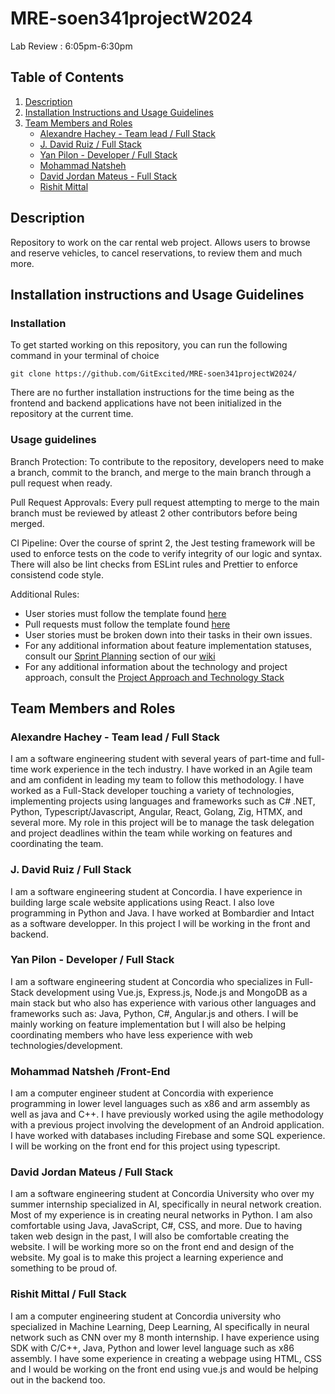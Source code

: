 # MRE-soen341projectW2024
Lab Review : 6:05pm-6:30pm

## Table of Contents
1. [Description](#description)
2. [Installation Instructions and Usage Guidelines](#installation-instructions-and-usage-guidelines)
3. [Team Members and Roles](#team-members-and-roles)
   - [Alexandre Hachey - Team lead / Full Stack](#alexandre-hachey---team-lead--full-stack)
   - [J. David Ruiz / Full Stack](#j-david-ruiz--full-stack)
   - [Yan Pilon - Developer / Full Stack](#yan-pilon---developer--full-stack)
   - [Mohammad Natsheh](#mohammad-natsheh-front-end)
   - [David Jordan Mateus - Full Stack](#david-jordan-mateus--full-stack)
   - [Rishit Mittal](#rishit-mittal--full-stack)


## Description
Repository to work on the car rental web project. Allows users to browse and reserve vehicles, to cancel reservations, to review them and much more. 

## Installation instructions and Usage Guidelines

### Installation
To get started working on this repository, you can run the following command in your terminal of choice

```shell
git clone https://github.com/GitExcited/MRE-soen341projectW2024/
```
There are no further installation instructions for the time being as the frontend and backend applications have not been initialized in the repository at the current time.

### Usage guidelines
Branch Protection: To contribute to the repository, developers need to make a branch, commit to the branch, and merge to the main branch through a pull request when ready.

Pull Request Approvals: Every pull request attempting to merge to the main branch must be reviewed by atleast 2 other contributors before being merged.

CI Pipeline: Over the course of sprint 2, the Jest testing framework will be used to enforce tests on the code to verify integrity of our logic and syntax. There will also be lint checks from ESLint rules and Prettier to enforce consistend code style.

Additional Rules: 
- User stories must follow the template found [here](https://github.com/GitExcited/MRE-soen341projectW2024/blob/main/.github/ISSUE_TEMPLATE/user-story.md)
- Pull requests must follow the template found [here](https://github.com/GitExcited/MRE-soen341projectW2024/blob/main/.github/pull_request_template.md)
- User stories must be broken down into their tasks in their own issues.
- For any additional information about feature implementation statuses, consult our [Sprint Planning](https://github.com/GitExcited/MRE-soen341projectW2024/wiki/Sprint-Planning) section of our [wiki](https://github.com/GitExcited/MRE-soen341projectW2024/wiki)
- For any additional information about the technology and project approach, consult the [Project Approach and Technology Stack](https://github.com/GitExcited/MRE-soen341projectW2024/blob/main/Sprint%201/Project-Approach-and-Technology-Stack-Selection.md) 

## Team Members and Roles

### Alexandre Hachey - Team lead / Full Stack
I am a software engineering student with several years of part-time and full-time work experience in the tech industry. I have worked in an Agile team
and am confident in leading my team to follow this methodology. I have worked as a Full-Stack developer touching a variety of technologies, implementing
projects using languages and frameworks such as C# .NET, Python, Typescript/Javascript, Angular, React, Golang, Zig, HTMX, and several more. My role in
this project will be to manage the task delegation and project deadlines within the team while working on features and coordinating the team.

### J. David Ruiz / Full Stack
I am a software engineering student at Concordia. I have experience in building large scale website applications using React.
I also love programming in Python and Java. I have worked at Bombardier and Intact as a software developper. In this project I will be
working in the front and backend. 

### Yan Pilon - Developer / Full Stack
I am a software engineering student at Concordia who specializes in Full-Stack development using Vue.js, Express.js, Node.js and MongoDB as a main stack but who also has experience with various other languages and frameworks such as: Java, Python, C#, Angular.js and others. I will be mainly working on feature implementation but I will also be helping coordinating members who have less experience with web technologies/development.

### Mohammad Natsheh /Front-End
I am a computer engineer student at Concordia with experience programming in lower level languages such as x86 and arm assembly as well as java and C++. I have previously worked using the agile methodology with a previous project involving the development of an Android application. I have worked with databases including Firebase and some SQL experience. I will be working on the front end for this project using typescript.

### David Jordan Mateus / Full Stack
I am a software engineering student at Concordia University who over my summer internship specialized in AI, specifically in neural network creation. Most of my experience is in creating neural networks in Python. I am also comfortable using Java, JavaScript, C#, CSS, and more. Due to having taken web design in the past, I will also be comfortable creating the website. I will be working more so on the front end and design of the website. My goal is to make this project a learning experience and something to be proud of.

### Rishit Mittal / Full Stack
I am a computer engineering student at Concordia university who specialized in Machine Learning, Deep Learning, AI specifically in neural network such as CNN over my 8 month internship. I have experience using SDK with C/C++, Java, Python and lower level language such as x86 assembly. I have some experience in creating a webpage using HTML, CSS and I would be working on the front end using vue.js and would be helping out in the backend too.


